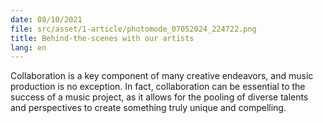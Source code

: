 ```yaml
---
date: 08/10/2021
file: src/asset/1-article/photomode_07052024_224722.png
title: Behind-the-scenes with our artists
lang: en
---
```


Collaboration is a key component of many creative endeavors, and music production is no exception. In fact, collaboration can be essential to the success of a music project, as it allows for the pooling of diverse talents and perspectives to create something truly unique and compelling.
